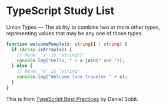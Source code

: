 # TypeScript Study List

Union Types — The ability to combine two or more other types, representing values that may be any one of those types.

```ts
function welcomePeople(x: string[] | string) {
  if (Array.isArray(x)) {
    // Here: 'x' is 'string[]'
    console.log("Hello, " + x.join(" and "));
  } else {
    // Here: 'x' is 'string'
    console.log("Welcome lone traveler " + x);
  }
}
```

This is from [TypeScript Best Practices](https://medium.com/@sobitdaniel/typescript-best-practices-610e8facb8df) by Daniel Sobit.
